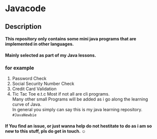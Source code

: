 # Javacode
## Description
#### This repository only contains some mini java programs that are implemented in other languages.
#### Mainly selected as part of my Java lessons.
### for example
1. Password Check
2. Social Security Number Check
3. Credit Card Validation
4. Tic Tac Toe e.t.c 
Most if not all are cli programs.  
Many other small Programs will be added as i go along the learning curve of Java.  
In general you simply can say this is my java learning repository.
 `#JavaNewbie`
#### If You find an issue, or just wanna help do not hestitate to do as i am so new to this stuff, pls do get in touch. :relaxed:
